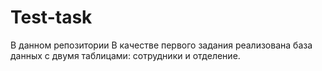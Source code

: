 # Test-task
В данном репозитории 
В качестве первого задания реализована база данных с двумя таблицами: сотрудники и отделение. 
